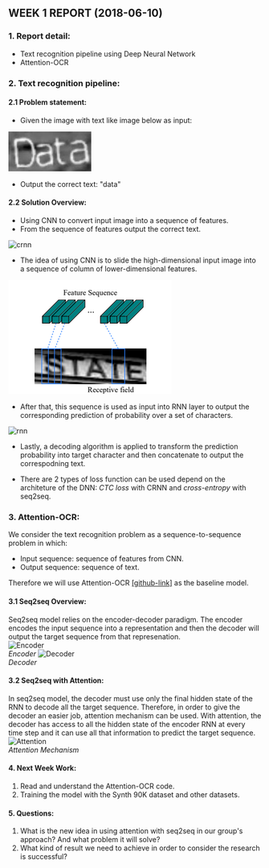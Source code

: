 ## WEEK 1 REPORT (2018-06-10) 
### 1. Report detail:
+ Text recognition pipeline using Deep Neural Network
+ Attention-OCR

### 2. Text recognition pipeline:
#### 2.1 Problem statement:
+ Given the image with text like image below as input:

![img](image.jpeg)

+ Output the correct text: "data"

#### 2.2 Solution Overview:
+ Using CNN to convert input image into a sequence of features.
+ From the sequence of features output the correct text.

![crnn](https://cdn-images-1.medium.com/max/1500/1*sdb9_e5LVSJnxivblcFxEg.png)
+ The idea of using CNN is to slide the high-dimensional input image into a sequence of column of lower-dimensional features.

![receptive](receptive.png) 

+ After that, this sequence is used as input into RNN layer to output the corresponding prediction of probability over a set of characters.

![rnn](https://cdn-images-1.medium.com/max/1500/1*ppxHSM2dKhtH6lOTlKInfg.png)

+ Lastly, a decoding algorithm is applied to transform the prediction probability into target character and then concatenate to output the correspodning text.

+ There are 2 types of loss function can be used depend on the architeture of the DNN: *_CTC loss_* with CRNN and *_cross-entropy_* with seq2seq.

### 3. Attention-OCR:
We consider the text recognition problem as a sequence-to-sequence problem in which:
+ Input sequence: sequence of features from CNN.
+ Output sequence: sequence of text.  

Therefore we will use Attention-OCR [[github-link]](https://github.com/da03/Attention-OCR) as the baseline model.  

#### 3.1 Seq2seq Overview:
Seq2seq model relies on the encoder-decoder paradigm. The encoder encodes the input sequence into a representation and then the decoder will output the target sequence from that represenation.<br/> 
![Encoder](https://guillaumegenthial.github.io/assets/img2latex/seq2seq_vanilla_encoder.svg)<br/>*Encoder*
![Decoder](https://guillaumegenthial.github.io/assets/img2latex/seq2seq_vanilla_decoder.svg)<br/>*Decoder*

#### 3.2 Seq2seq with Attention:
In seq2seq model, the decoder must use only the final hidden state of the RNN to decode all the target sequence. Therefore, in order to give the decoder an easier job, attention mechanism can be used. With attention, the decoder has access to all the hidden state of the encoder RNN at every time step and it can use all that information to predict the target sequence.
![Attention](https://images2015.cnblogs.com/blog/670089/201610/670089-20161012111504671-910168246.png)<br/>*Attention Mechanism*

#### 4. Next Week Work:
1. Read and understand the Attention-OCR code.
2. Training the model with the Synth 90K dataset and other datasets.

#### 5. Questions:
1. What is the new idea in using attention with seq2seq in our group's approach? And what problem it will solve?
2. What kind of result we need to achieve in order to consider the research is successful?